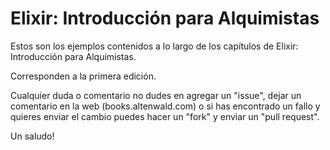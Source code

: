 Elixir: Introducción para Alquimistas
=====================================

Estos son los ejemplos contenidos a lo largo de los capítulos de Elixir: Introducción para Alquimistas.

Corresponden a la primera edición.

Cualquier duda o comentario no dudes en agregar un "issue", dejar un comentario en la web (books.altenwald.com) o si has encontrado un fallo y quieres enviar el cambio puedes hacer un "fork" y enviar un "pull request".

Un saludo!

